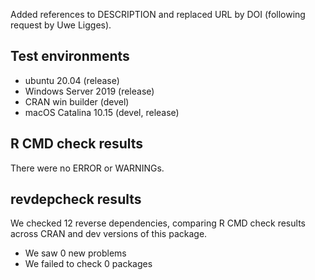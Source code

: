 Added references to DESCRIPTION and replaced URL by DOI (following request
by Uwe Ligges).

## Test environments
* ubuntu 20.04 (release) 
* Windows Server 2019 (release) 
* CRAN win builder (devel)
* macOS Catalina 10.15 (devel, release)

## R CMD check results
There were no ERROR or WARNINGs. 

## revdepcheck results

We checked 12 reverse dependencies, comparing R CMD check results across CRAN and dev versions of this package.

 * We saw 0 new problems
 * We failed to check 0 packages
